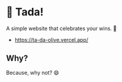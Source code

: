 # 🎉 Tada!

A simple website that celebrates your wins. 🥳

- https://ta-da-olive.vercel.app/

## Why?

Because, why not? 😄